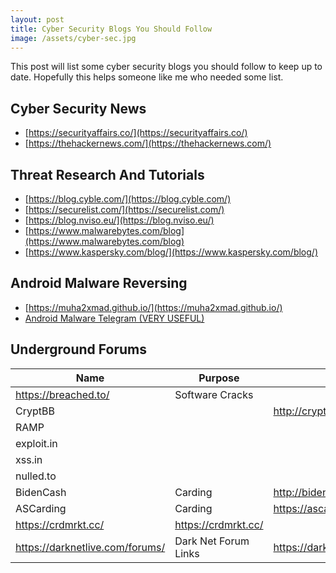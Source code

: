 ```yaml
---
layout: post
title: Cyber Security Blogs You Should Follow
image: /assets/cyber-sec.jpg
---
```


This post will list some cyber security blogs you should follow to keep up to date. Hopefully this helps someone like me who needed some list.

## Cyber Security News

- [https://securityaffairs.co/](https://securityaffairs.co/)
- [https://thehackernews.com/](https://thehackernews.com/)

## Threat Research And Tutorials

- [https://blog.cyble.com/](https://blog.cyble.com/)
- [https://securelist.com/](https://securelist.com/)
- [https://blog.nviso.eu/](https://blog.nviso.eu/)
- [https://www.malwarebytes.com/blog](https://www.malwarebytes.com/blog)
- [https://www.kaspersky.com/blog/](https://www.kaspersky.com/blog/)

## Android Malware Reversing

- [https://muha2xmad.github.io/](https://muha2xmad.github.io/)
- [Android Malware Telegram (VERY USEFUL)](https://t.me/androidMalware)

## Underground Forums

| Name                            | Purpose              | Link                                                                             |
| ------------------------------- | -------------------- | -------------------------------------------------------------------------------- |
| https://breached.to/            | Software Cracks      |                                                                                  |
| CryptBB                         |                      | http://cryptbbtg65gibadeeo2awe3j7s6evg7eklserehqr4w4e2bis5tebid.onion/member.php | 
| RAMP                            |                      |                                                                                  |
| exploit.in                      |                      |                                                                                  |
| xss.in                          |                      |                                                                                  |
| nulled.to                       |                      |                                                                                  |
| BidenCash                       | Carding              | http://biden3veilozweo2xubiusixn4kbfbbih23s6xsd35bzsuaz2weiz4yd.onion/           |
| ASCarding                       | Carding              | https://ascarding.com/                                                           |
| https://crdmrkt.cc/             | https://crdmrkt.cc/  |                                                                                  |
| https://darknetlive.com/forums/ | Dark Net Forum Links | https://darknetlive.com/forums/                                                  |
